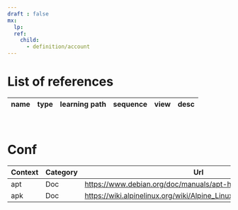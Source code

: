 ```yaml
---
draft : false
mx:
  lp:
  ref:
    child:
      - definition/account
---
```


# List of references
|name|type|learning path|sequence|view|desc|
|-|-|-|-|-|-|
<br>

# Conf
|Context|Category|Url|
|-|-|-|
|apt|Doc|https://www.debian.org/doc/manuals/apt-howto/ch-basico.fr.html
|apk|Doc|https://wiki.alpinelinux.org/wiki/Alpine_Linux_package_management




